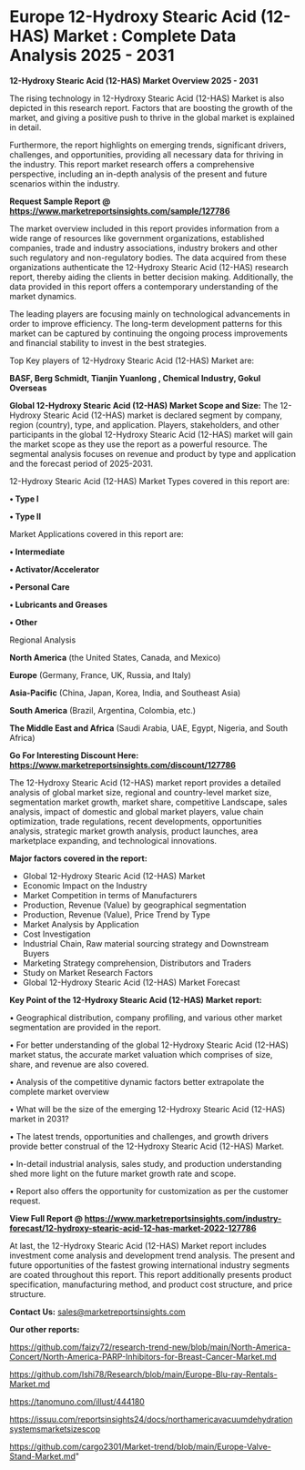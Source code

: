 # Europe 12-Hydroxy Stearic Acid (12-HAS) Market : Complete Data Analysis 2025 - 2031

<Strong> 12-Hydroxy Stearic Acid (12-HAS) Market Overview 2025 - 2031</strong>

The rising technology in 12-Hydroxy Stearic Acid (12-HAS) Market is also depicted in this research report. Factors that are boosting the growth of the market, and giving a positive push to thrive in the global market is explained in detail.

Furthermore, the report highlights on emerging trends, significant drivers, challenges, and opportunities, providing all necessary data for thriving in the industry. This report market research offers a comprehensive perspective, including an in-depth analysis of the present and future scenarios within the industry.

<strong>Request Sample Report @ <a href=https://www.marketreportsinsights.com/sample/127786>https://www.marketreportsinsights.com/sample/127786</a></strong>

The market overview included in this report provides information from a wide range of resources like government organizations, established companies, trade and industry associations, industry brokers and other such regulatory and non-regulatory bodies. The data acquired from these organizations authenticate the 12-Hydroxy Stearic Acid (12-HAS) research report, thereby aiding the clients in better decision making. Additionally, the data provided in this report offers a contemporary understanding of the market dynamics.

The leading players are focusing mainly on technological advancements in order to improve efficiency. The long-term development patterns for this market can be captured by continuing the ongoing process improvements and financial stability to invest in the best strategies.

Top Key players of 12-Hydroxy Stearic Acid (12-HAS) Market are:

<strong>BASF, Berg  Schmidt, Tianjin Yuanlong , Chemical Industry, Gokul Overseas</strong>

<strong><b>Global 12-Hydroxy Stearic Acid (12-HAS) Market Scope and Size:</b></strong>
The 12-Hydroxy Stearic Acid (12-HAS) market is declared segment by company, region (country), type, and application. Players, stakeholders, and other participants in the global 12-Hydroxy Stearic Acid (12-HAS) market will gain the market scope as they use the report as a powerful resource. The segmental analysis focuses on revenue and product by type and application and the forecast period of 2025-2031.

12-Hydroxy Stearic Acid (12-HAS) Market Types covered in this report are:

<strong>• Type I

• Type II</strong>

Market Applications covered in this report are:

<strong>• Intermediate

• Activator/Accelerator

• Personal Care

• Lubricants and Greases

• Other</strong> 

Regional Analysis

<strong>North America</strong> (the United States, Canada, and Mexico)

<strong>Europe</strong> (Germany, France, UK, Russia, and Italy)

<strong>Asia-Pacific</strong> (China, Japan, Korea, India, and Southeast Asia)

<strong>South America</strong> (Brazil, Argentina, Colombia, etc.)

<strong>The Middle East and Africa</strong> (Saudi Arabia, UAE, Egypt, Nigeria, and South Africa)

<strong>Go For Interesting Discount Here: <a href=https://www.marketreportsinsights.com/discount/127786>https://www.marketreportsinsights.com/discount/127786</a></strong>

The 12-Hydroxy Stearic Acid (12-HAS) market report provides a detailed analysis of global market size, regional and country-level market size, segmentation market growth, market share, competitive Landscape, sales analysis, impact of domestic and global market players, value chain optimization, trade regulations, recent developments, opportunities analysis, strategic market growth analysis, product launches, area marketplace expanding, and technological innovations.

<strong><b>Major factors covered in the report:</b></strong>
<ul>
  <li>Global 12-Hydroxy Stearic Acid (12-HAS) Market </li>
  <li>Economic Impact on the Industry</li>
  <li>Market Competition in terms of Manufacturers</li>
  <li>Production, Revenue (Value) by geographical segmentation</li>
  <li>Production, Revenue (Value), Price Trend by Type</li>
  <li>Market Analysis by Application</li>
  <li>Cost Investigation</li>
  <li>Industrial Chain, Raw material sourcing strategy and Downstream Buyers</li>
  <li>Marketing Strategy comprehension, Distributors and Traders</li>
  <li>Study on Market Research Factors</li>
  <li>Global 12-Hydroxy Stearic Acid (12-HAS) Market Forecast</li>
</ul>

<strong><b>Key Point of the 12-Hydroxy Stearic Acid (12-HAS) Market report:</b></strong>

• Geographical distribution, company profiling, and various other market segmentation are provided in the report.

• For better understanding of the global 12-Hydroxy Stearic Acid (12-HAS) market status, the accurate market valuation which comprises of size, share, and revenue are also covered.

• Analysis of the competitive dynamic factors better extrapolate the complete market overview

• What will be the size of the emerging 12-Hydroxy Stearic Acid (12-HAS) market in 2031?

• The latest trends, opportunities and challenges, and growth drivers provide better construal of the 12-Hydroxy Stearic Acid (12-HAS) Market.

• In-detail industrial analysis, sales study, and production understanding shed more light on the future market growth rate and scope.

• Report also offers the opportunity for customization as per the customer request.

<strong><b>View Full Report @ <a href=https://www.marketreportsinsights.com/industry-forecast/12-hydroxy-stearic-acid-12-has-market-2022-127786>https://www.marketreportsinsights.com/industry-forecast/12-hydroxy-stearic-acid-12-has-market-2022-127786</a></b></strong>


At last, the 12-Hydroxy Stearic Acid (12-HAS) Market report includes investment come analysis and development trend analysis. The present and future opportunities of the fastest growing international industry segments are coated throughout this report. This report additionally presents product specification, manufacturing method, and product cost structure, and price structure.

<strong>Contact Us:</strong>
sales@marketreportsinsights.com

<strong>Our other reports:</strong>

<a href=https://github.com/faizy72/research-trend-new/blob/main/North-America-Concert/North-America-PARP-Inhibitors-for-Breast-Cancer-Market.md>https://github.com/faizy72/research-trend-new/blob/main/North-America-Concert/North-America-PARP-Inhibitors-for-Breast-Cancer-Market.md</a>

<a href=https://github.com/Ishi78/Research/blob/main/Europe-Blu-ray-Rentals-Market.md>https://github.com/Ishi78/Research/blob/main/Europe-Blu-ray-Rentals-Market.md</a>

<a href=https://tanomuno.com/illust/444180>https://tanomuno.com/illust/444180</a>

<a href=https://issuu.com/reportsinsights24/docs/northamericavacuumdehydrationsystemsmarketsizescop>https://issuu.com/reportsinsights24/docs/northamericavacuumdehydrationsystemsmarketsizescop</a>

<a href=https://github.com/cargo2301/Market-trend/blob/main/Europe-Valve-Stand-Market.md>https://github.com/cargo2301/Market-trend/blob/main/Europe-Valve-Stand-Market.md</a>"
